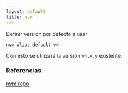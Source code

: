 ```yaml
---
layout: default
title: nvm
---
```

Definir version por defecto a usar

    nvm alias default v4

Con esto se utilizará la versión `v4.x.y` existente.

### Referencias

[nvm repo](https://github.com/creationix/nvm)

